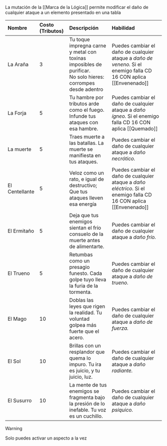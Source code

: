 La mutación de la [[Marca de la Lógica]] permite modificar el daño de cualquier ataque a un elemento presentado en una tabla

| Nombre         | Costo (Tributos) | Descripción                                                                                                     | Habilidad                                                                                                           |
| :------------- | :--------------- | :-------------------------------------------------------------------------------------------------------------- | :------------------------------------------------------------------------------------------------------------------ |
| La Araña       | 3                | Tu toque impregna carne y metal con toxinas imposibles de purificar.<br>No solo hieres: corrompes desde adentro | Puedes cambiar el daño de cualquier ataque a *daño de veneno.* Si el enemigo falla CD 16 CON aplica [[Envenenado]]  |
| La Forja       | 5                | Tu hambre por tributos arde como el fuego. Infunde tus ataques con esa hambre.                                  | Puedes cambiar el daño de cualquier ataque a *daño ígneo.* Si el enemigo falla CD 16 CON aplica [[Quemado]]         |
| La muerte      | 5                | Traes muerte a las batallas. La muerte se manifiesta en tus ataques.                                            | Puedes cambiar el daño de cualquier ataque a *daño necrótico.*                                                      |
| El Centellante | 5                | Veloz como un rato, e igual de destructivo; Que tus ataques lleven esa energía                                  | Puedes cambiar el daño de cualquier ataque a *daño eléctrico.*  Si el enemigo falla CD 16 CON aplica [[Envenenado]] |
| El Ermitaño    | 5                | Deja que tus enemigos sientan el frío consuelo de la muerte antes de alimentarte.                               | Puedes cambiar el daño de cualquier ataque a *daño frío.*                                                           |
| El Trueno      | 5                | Retumbas como un presagio funesto. Cada golpe tuyo lleva la furia de la tormenta.                               | Puedes cambiar el daño de cualquier ataque a *daño de trueno.*                                                      |
| El Mago        | 10               | Doblas las leyes que rigen la realidad. Tu voluntad golpea más fuerte que el acero.                             | Puedes cambiar el daño de cualquier ataque a *daño de fuerza.*                                                      |
| El Sol         | 10               | Brillas con un resplandor que quema lo impuro. Tu ira es juicio, y tu juicio, luz.                              | Puedes cambiar el daño de cualquier ataque a *daño radiante.*                                                       |
| El Susurro     | 10               | La mente de tus enemigos se fragmenta bajo la presión de lo inefable. Tu voz es un cuchillo.                    | Puedes cambiar el daño de cualquier ataque a *daño psíquico.*                                                       |
> [!warning]
Solo puedes activar un aspecto a la vez
